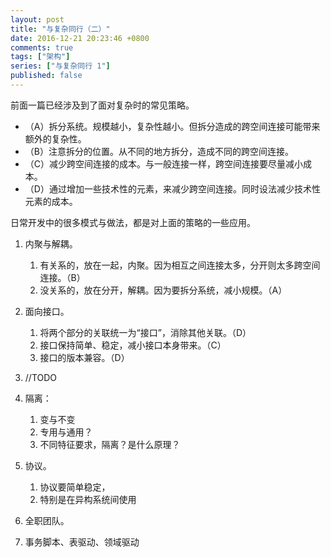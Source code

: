 ```yaml
---
layout: post
title: "与复杂同行（二）"
date: 2016-12-21 20:23:46 +0800
comments: true
tags: ["架构"]
series: ["与复杂同行 1"]
published: false
---
```


前面一篇已经涉及到了面对复杂时的常见策略。 <!--more-->

* （A）拆分系统。规模越小，复杂性越小。但拆分造成的跨空间连接可能带来额外的复杂性。
* （B）注意拆分的位置。从不同的地方拆分，造成不同的跨空间连接。
* （C）减少跨空间连接的成本。与一般连接一样，跨空间连接要尽量减小成本。
* （D）通过增加一些技术性的元素，来减少跨空间连接。同时设法减少技术性元素的成本。

日常开发中的很多模式与做法，都是对上面的策略的一些应用。

1. 内聚与解耦。
   1. 有关系的，放在一起，内聚。因为相互之间连接太多，分开则太多跨空间连接。（B）
   2. 没关系的，放在分开，解耦。因为要拆分系统，减小规模。（A）
2. 面向接口。
   1. 将两个部分的关联统一为“接口”，消除其他关联。（D）
   2. 接口保持简单、稳定，减小接口本身带来。（C）
   3. 接口的版本兼容。（D）
3. //TODO








1. 隔离：
   1. 变与不变
   2. 专用与通用？
   3. 不同特征要求，隔离？是什么原理？
2. 协议。
   1. 协议要简单稳定，
   2. 特别是在异构系统间使用
3. 全职团队。
4. 事务脚本、表驱动、领域驱动




